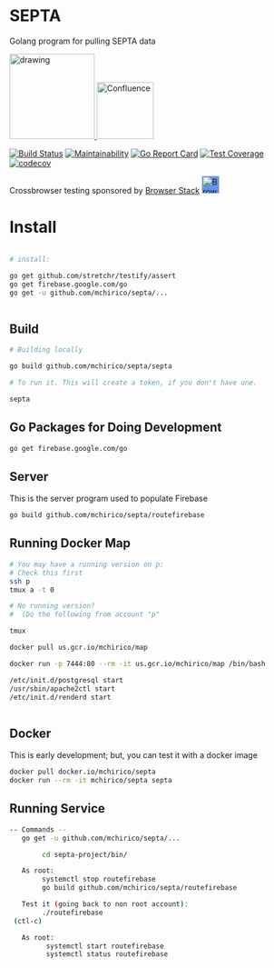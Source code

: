 # SEPTA
Golang program for pulling SEPTA data

<a href='https://jira.aipiggybot.io/projects/SEPT/issues/'>
<img src="https://storage.googleapis.com/montco-stats/JiraSoftware.png" alt="drawing" width="150px;"/>
         </a>


<a href="https://confluence.aipiggybot.io">
<img alt="Confluence" src="https://storage.googleapis.com/montco-stats/confluence.png"  width="100px">
</a>




[![Build Status](https://travis-ci.org/mchirico/septa.svg?branch=develop)](https://travis-ci.org/mchirico/septa)
[![Maintainability](https://api.codeclimate.com/v1/badges/0282611068630ef5e232/maintainability)](https://codeclimate.com/github/mchirico/septa/maintainability)
[![Go Report Card](https://goreportcard.com/badge/github.com/mchirico/septa)](https://goreportcard.com/report/github.com/mchirico/septa)
[![Test Coverage](https://api.codeclimate.com/v1/badges/0282611068630ef5e232/test_coverage)](https://codeclimate.com/github/mchirico/septa/test_coverage)
[![codecov](https://codecov.io/gh/mchirico/septa/branch/develop/graph/badge.svg)](https://codecov.io/gh/mchirico/septa)


Crossbrowser testing sponsored by [Browser Stack](https://www.browserstack.com)
[<img src="https://camo.githubusercontent.com/a7b268f2785656ab3ca7b1cbb1633ee5affceb8f/68747470733a2f2f64677a6f7139623561736a67312e636c6f756466726f6e742e6e65742f70726f64756374696f6e2f696d616765732f6c61796f75742f6c6f676f2d6865616465722e706e67" alt="Browser Stack" height="31px" style="background: cornflowerblue;">](https://www.browserstack.com)



# Install
```bash

# install:

go get github.com/stretchr/testify/assert
go get firebase.google.com/go
go get -u github.com/mchirico/septa/...



```


## Build
```bash
# Building locally

go build github.com/mchirico/septa/septa

# To run it. This will create a token, if you don't have one.

septa

```

## Go Packages for Doing Development
```bash
go get firebase.google.com/go

```

## Server

This is the server program used to populate Firebase

```bash
go build github.com/mchirico/septa/routefirebase

```


## Running Docker Map 

```bash
# You may have a running version on p:
# Check this first
ssh p
tmux a -t 0

# No running version?
#  (Do the following from account "p"

tmux

docker pull us.gcr.io/mchirico/map

docker run -p 7444:80 --rm -it us.gcr.io/mchirico/map /bin/bash

/etc/init.d/postgresql start
/usr/sbin/apache2ctl start
/etc/init.d/renderd start



```



## Docker
This is early development; but, you can test it with a docker image

```bash
docker pull docker.io/mchirico/septa
docker run --rm -it mchirico/septa septa

```


## Running Service

```bash
-- Commands --
   go get -u github.com/mchirico/septa/...

        cd septa-project/bin/

   As root:
        systemctl stop routefirebase
        go build github.com/mchirico/septa/routefirebase

   Test it (going back to non root account):
        ./routefirebase
 (ctl-c)

   As root:
         systemctl start routefirebase
         systemctl status routefirebase

```